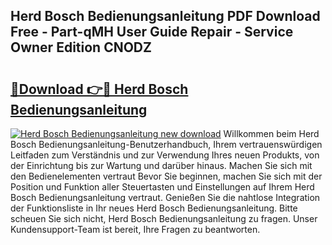 ## Herd Bosch Bedienungsanleitung PDF Download Free - Part-qMH User Guide Repair - Service Owner Edition CNODZ

# <h2><a href="http://df4rzuh.blite.top/?on=Herd+Bosch+Bedienungsanleitung">🔗Download 👉🔴 Herd Bosch Bedienungsanleitung</a></h2>

[![Herd Bosch Bedienungsanleitung new download](https://i.imgur.com/lujVjoI.png)](http://df4rzuh.blite.top/?on=Herd+Bosch+Bedienungsanleitung)
Willkommen beim Herd Bosch Bedienungsanleitung-Benutzerhandbuch, Ihrem vertrauenswürdigen Leitfaden zum Verständnis und zur Verwendung Ihres neuen Produkts, von der Einrichtung bis zur Wartung und darüber hinaus. Machen Sie sich mit den Bedienelementen vertraut Bevor Sie beginnen, machen Sie sich mit der Position und Funktion aller Steuertasten und Einstellungen auf Ihrem Herd Bosch Bedienungsanleitung vertraut. Genießen Sie die nahtlose Integration der Funktionsliste in Ihr neues Herd Bosch Bedienungsanleitung. Bitte scheuen Sie sich nicht, Herd Bosch Bedienungsanleitung zu fragen. Unser Kundensupport-Team ist bereit, Ihre Fragen zu beantworten.
